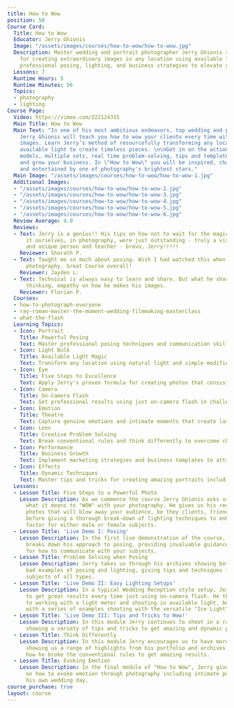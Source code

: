 ```yaml
---
title: How to Wow
position: 50
Course Card:
  Title: How to Wow
  Educator: Jerry Ghionis
  Image: "/assets/images/courses/how-to-wow/how-to-wow.jpg"
  Description: Master wedding and portrait photographer Jerry Ghionis shares his techniques
    for creating extraordinary images in any location using available light. Learn
    professional posing, lighting, and business strategies to elevate your photography.
  Lessons: 7
  Runtime Hours: 5
  Runtime Minutes: 56
  Topics:
  - photography
  - lighting
Course Page:
  Video: https://vimeo.com/222124315
  Main Title: How to Wow
  Main Text: "In one of his most ambitious endeavors, top wedding and portrait photographer
    Jerry Ghionis will teach you how to wow your clients every time with extraordinary
    images. Learn Jerry’s method of resourcefully transforming any location and utilizing
    available light to create timeless pieces. \n\nGet in on the action with professional
    models, multiple sets, real time problem-solving, tips and templates to market
    and grow your business. In \"How to Wow\" you will be inspired, challenged, educated
    and entertained by one of photography's brightest stars."
  Main Image: "/assets/images/courses/how-to-wow/how-to-wow-1.jpg"
  Additional Images:
  - "/assets/images/courses/how-to-wow/how-to-wow-2.jpg"
  - "/assets/images/courses/how-to-wow/how-to-wow-3.jpg"
  - "/assets/images/courses/how-to-wow/how-to-wow-4.jpg"
  - "/assets/images/courses/how-to-wow/how-to-wow-5.jpg"
  - "/assets/images/courses/how-to-wow/how-to-wow-6.jpg"
  Review Average: 4.9
  Reviews:
  - Text: Jerry is a genius!! His tips on how not to wait for the magic, but to create
      it ourselves, in photography, were just outstanding - truly a visionary, empathetic,
      and unique person and teacher - bravo, Jerry!!!!!
    Reviewer: Sharath P.
  - Text: Taught me so much about posing. Wish I had watched this when I first started
      photography. Great Course overall!
    Reviewer: Jayden L.
  - Text: Technical is always easy to learn and share. But what he shares is the emotions,
      thinking, empathy on how he makes his images.
    Reviewer: Florian P.
  Courses:
  - how-to-photograph-everyone
  - ray-roman-master-the-moment-wedding-filmmaking-masterclass
  - what-the-flash
  Learning Topics:
  - Icon: Portrait
    Title: Powerful Posing
    Text: Master professional posing techniques and communication skills to flatter subjects of all body types.
  - Icon: Light Bulb
    Title: Available Light Magic
    Text: Transform any location using natural light and simple modifiers to create extraordinary images.
  - Icon: Eye
    Title: Five Steps to Excellence
    Text: Apply Jerry's proven formula for creating photos that consistently wow clients and audiences.
  - Icon: Camera
    Title: On-Camera Flash
    Text: Get professional results using just on-camera flash in challenging wedding reception environments.
  - Icon: Emotion
    Title: Theatre
    Text: Capture genuine emotions and intimate moments that create lasting memories for your clients.
  - Icon: Lens
    Title: Creative Problem Solving
    Text: Break conventional rules and think differently to overcome challenging lighting and location scenarios.
  - Icon: Performance
    Title: Business Growth
    Text: Implement marketing strategies and business templates to attract high-end clients and grow your studio.
  - Icon: Effects
    Title: Dynamic Techniques
    Text: Master tips and tricks for creating amazing portraits including the versatile Ice Light system.
  Lessons:
  - Lesson Title: Five Steps to a Powerful Photo
    Lesson Description: As we commence the course Jerry Ghionis asks us to define
      what it means to "WOW" with your photography. He gives us his recipe for creating
      photos that will blow away your audience, be they clients, friends or family,
      before giving a thorough break-down of lighting techniques to enhance your "wow"
      factor for either male or female subjects.
  - Lesson Title: 'Live Demo I: Posing'
    Lesson Description: In the first live demonstration of the course, Jerry completely
      breaks down his approach to posing, providing invaluable guidance throughout
      for how to communicate with your subjects.
  - Lesson Title: Problem Solving when Posing
    Lesson Description: Jerry takes us through his archives showing both good and
      bad examples of posing and lighting, giving tips and techniques for flattering
      subjects of all types.
  - Lesson Title: 'Live Demo II: Easy Lighting Setups'
    Lesson Description: In a typical Wedding Reception style setup, Jerry shows how
      to get great results every time just using on-camera flash. He then moves on
      to working with a light meter and shooting in available light, before finishing
      with a series of examples shooting with the versatile "Ice Light".
  - Lesson Title: 'Live Demo III: Tips and Tricks to Wow!'
    Lesson Description: In this module Jerry continues to shoot in a range of scenarios,
      showing a variety of tips and tricks to get amazing and dynamic portraits.
  - Lesson Title: Think Differently
    Lesson Description: In this module Jerry encourages us to have more fun when shooting,
      showing us a range of highlights from his portfolio and archives, and showing
      how he broke the conventional rules to get amazing results.
  - Lesson Title: Evoking Emotion
    Lesson Description: In the final module of "How to Wow", Jerry gives a masterclass
      on how to evoke emotion through photography including intimate portraits from
      his own wedding day.
course_purchase: true
layout: course
---
```


